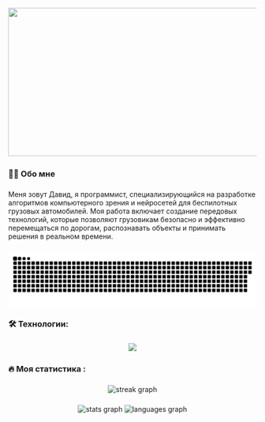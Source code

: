 <br clear="both">

<div align="center">
  <img height="300" width="600" src="https://media1.tenor.com/m/pn93ouQBtiIAAAAd/hlpx193.gif"  />
</div>

###

<h3 align="left">👩‍💻  Обо мне</h3>

###

<p align="left">Меня зовут Давид, я программист, специализирующийся на разработке алгоритмов компьютерного зрения и нейросетей для беспилотных грузовых автомобилей. Моя работа включает создание передовых технологий, которые позволяют грузовикам безопасно и эффективно перемещаться по дорогам, распознавать объекты и принимать решения в реальном времени.</p>

###

<p align="center">
 <img width="600" src="github-snake.svg" alt="snake"/>
</p>

###

<h3 align="left">🛠 Технологии:</h3>

###

<p align="center">
  <a href="https://skillicons.dev">
    <img src="https://skillicons.dev/icons?i=git,docker,cpp,clion,cmake,gitlab,ai,vim,linux,opencv,pycharm,py,pytorch,ros,sklearn,tensorflow,ubuntu,vscode," />
  </a>
</p>

###

<h3 align="left">🔥   Моя статистика :</h3>

###

<div align="center">
  <img src="https://streak-stats.demolab.com?user=DavidDomchenkov&locale=en&mode=daily&theme=dark&hide_border=false&border_radius=5&order=3" height="220" alt="streak graph"  />
</div>

###

<div align="center">
  <img src="https://github-readme-stats.vercel.app/api?username=DavidDomchenkov&hide_title=false&hide_rank=false&show_icons=true&include_all_commits=true&count_private=true&disable_animations=false&theme=dracula&locale=en&hide_border=false&order=1" height="150" alt="stats graph"  />
  <img src="https://github-readme-stats.vercel.app/api/top-langs?username=DavidDomchenkov&locale=en&hide_title=false&layout=compact&card_width=320&langs_count=5&theme=dracula&hide_border=false&order=2" height="150" alt="languages graph"  />
</div>

###




